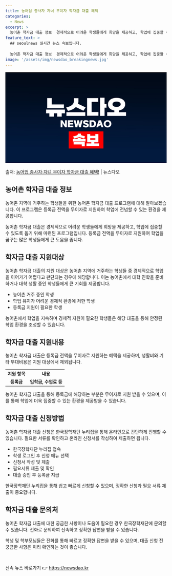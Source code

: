 ```yaml
---
title: 농어업 종사자 자녀 무이자 학자금 대출 혜택
categories:
  - News
excerpt: >
  농어촌 학자금 대출 정보  경제적으로 어려운 학생들에게 희망을 제공하고, 학업에 집중할 수 있도록 돕기 위해…
feature_text: >
  ## seoulnews 실시간 뉴스 속보입니다.

  농어촌 학자금 대출 정보  경제적으로 어려운 학생들에게 희망을 제공하고, 학업에 집중할 수 있도록 돕기 위해…
image: '/assets/img/newsdao_breakingnews.jpg'
---
```


![뉴스다오 속보](/assets/img/newsdao_breakingnews.jpg)

<p>출처: <a href="https://newsdao.kr/4098" rel="dofollow">농어업 종사자·자녀 무이자 학자금 대출 혜택!</a> | 뉴스다오</p>

<h2 data-ke-size="size26">농어촌 학자금 대출 정보</h2>
농어촌 지역에 거주하는 학생들을 위한 농어촌 학자금 대출 프로그램에 대해 알아보겠습니다. 이 프로그램은 등록금 전액을 무이자로 지원하여 학업에 전념할 수 있는 환경을 제공합니다.

<p data-ke-size="size16">농어촌 학자금 대출은 경제적으로 어려운 학생들에게 희망을 제공하고, 학업에 집중할 수 있도록 돕기 위해 마련된 프로그램입니다. 등록금 전액을 무이자로 지원하여 학업을 꿈꾸는 많은 학생들에게 큰 도움을 줍니다.</p>

<h2 data-ke-size="size26">학자금 대출 지원대상</h2>
농어촌 학자금 대출의 지원 대상은 농어촌 지역에 거주하는 학생들 중 경제적으로 학업을 이어가기 어렵다고 판단되는 경우에 해당합니다. 이는 농어촌에서 대학 진학을 준비하거나 대학 생활 중인 학생들에게 큰 기회를 제공합니다.

<ul>
    <li>농어촌 거주 중인 학생</li>
    <li>학업 유지가 어려운 경제적 환경에 처한 학생</li>
    <li>등록금 지원이 필요한 학생</li>
</ul>

<p data-ke-size="size16">농어촌에서 학업을 지속하며 경제적 지원이 필요한 학생들은 해당 대출을 통해 안정된 학업 환경을 조성할 수 있습니다.</p>

<h2 data-ke-size="size26">학자금 대출 지원내용</h2>
농어촌 학자금 대출은 등록금 전액을 무이자로 지원하는 혜택을 제공하며, 생활비와 기타 부대비용은 지원 대상에서 제외됩니다.

<table>
    <tr>
        <td style="text-align: center; height: 17px;"><b>지원 항목</b></td>
        <td style="text-align: center; height: 17px;"><b>내용</b></td>
    </tr>
    <tr>
        <td style="text-align: center; height: 17px;"><b>등록금</b></td>
        <td style="text-align: center; height: 17px;"><b>입학금, 수업료 등</b></td>
    </tr>
</table>

<p data-ke-size="size16">농어촌 학자금 대출을 통해 등록금에 해당하는 부분은 무이자로 지원 받을 수 있으며, 이를 통해 학업에 더욱 집중할 수 있는 환경을 제공받을 수 있습니다.</p>

<h2 data-ke-size="size26">학자금 대출 신청방법</h2>
농어촌 학자금 대출 신청은 한국장학재단 누리집을 통해 온라인으로 간단하게 진행할 수 있습니다. 필요한 서류를 확인하고 온라인 신청서를 작성하여 제출하면 됩니다.

<ul>
    <li>한국장학재단 누리집 접속</li>
    <li>학생 로그인 후 신청 메뉴 선택</li>
    <li>신청서 작성 및 제출</li>
    <li>필요서류 제출 및 확인</li>
    <li>대출 승인 후 등록금 지급</li>
</ul>

<p data-ke-size="size16">한국장학재단 누리집을 통해 쉽고 빠르게 신청할 수 있으며, 정확한 신청과 필요 서류 제출이 중요합니다.</p>

<h2 data-ke-size="size26">학자금 대출 문의처</h2>
농어촌 학자금 대출에 대한 궁금한 사항이나 도움이 필요한 경우 한국장학재단에 문의할 수 있습니다. 전화로 문의하여 신속하고 정확한 답변을 받을 수 있습니다.

<p data-ke-size="size16">학생 및 학부모님들은 전화를 통해 빠르고 정확한 답변을 받을 수 있으며, 대출 신청 전 궁금한 사항은 미리 확인하는 것이 좋습니다.</p>

<p data-ke-size="size16">&nbsp;</p>

<p data-ke-size="size16"></p> 

신속 뉴스 바로가기 👉 <a href="https://newsdao.kr" rel="dofollow">https://newsdao.kr</a>


